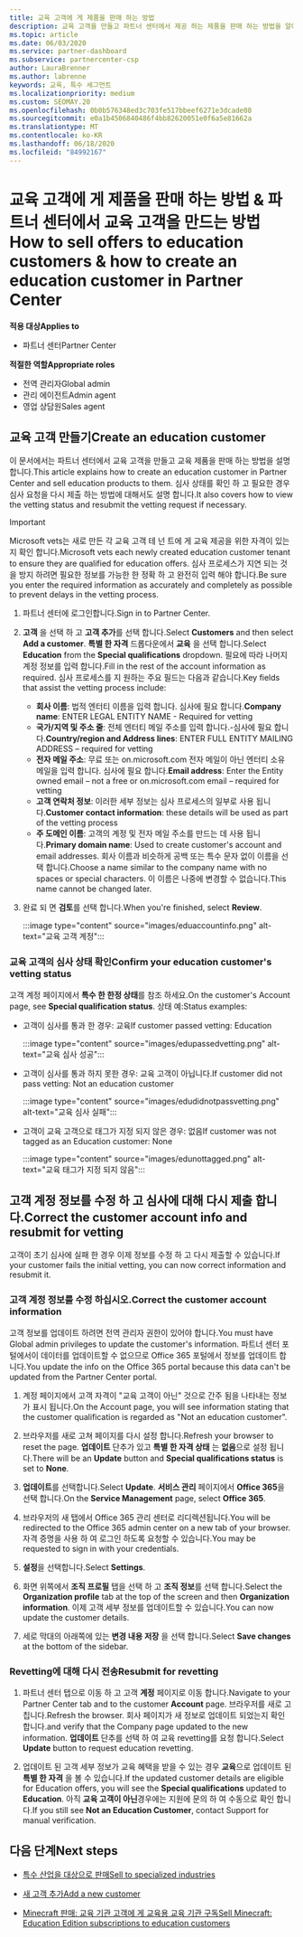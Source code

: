 ```yaml
---
title: 교육 고객에 게 제품을 판매 하는 방법
description: 교육 고객을 만들고 파트너 센터에서 제공 하는 제품을 판매 하는 방법을 알아보세요.
ms.topic: article
ms.date: 06/03/2020
ms.service: partner-dashboard
ms.subservice: partnercenter-csp
author: LauraBrenner
ms.author: labrenne
keywords: 교육, 특수 세그먼트
ms.localizationpriority: medium
ms.custom: SEOMAY.20
ms.openlocfilehash: 0b0b576348ed3c703fe517bbeef6271e3dcade08
ms.sourcegitcommit: e0a1b4506840486f4bb82620051e0f6a5e81662a
ms.translationtype: MT
ms.contentlocale: ko-KR
ms.lasthandoff: 06/18/2020
ms.locfileid: "84992167"
---
```

# <a name="how-to-sell-offers-to-education-customers--how-to-create-an-education-customer-in-partner-center"></a><span data-ttu-id="ba920-104">교육 고객에 게 제품을 판매 하는 방법 & 파트너 센터에서 교육 고객을 만드는 방법</span><span class="sxs-lookup"><span data-stu-id="ba920-104">How to sell offers to education customers & how to create an education customer in Partner Center</span></span>

<span data-ttu-id="ba920-105">**적용 대상**</span><span class="sxs-lookup"><span data-stu-id="ba920-105">**Applies to**</span></span>

- <span data-ttu-id="ba920-106">파트너 센터</span><span class="sxs-lookup"><span data-stu-id="ba920-106">Partner Center</span></span>

<span data-ttu-id="ba920-107">**적절한 역할**</span><span class="sxs-lookup"><span data-stu-id="ba920-107">**Appropriate roles**</span></span>

- <span data-ttu-id="ba920-108">전역 관리자</span><span class="sxs-lookup"><span data-stu-id="ba920-108">Global admin</span></span>
- <span data-ttu-id="ba920-109">관리 에이전트</span><span class="sxs-lookup"><span data-stu-id="ba920-109">Admin agent</span></span>
- <span data-ttu-id="ba920-110">영업 상담원</span><span class="sxs-lookup"><span data-stu-id="ba920-110">Sales agent</span></span>

## <a name="create-an-education-customer"></a><span data-ttu-id="ba920-111">교육 고객 만들기</span><span class="sxs-lookup"><span data-stu-id="ba920-111">Create an education customer</span></span>

<span data-ttu-id="ba920-112">이 문서에서는 파트너 센터에서 교육 고객을 만들고 교육 제품을 판매 하는 방법을 설명 합니다.</span><span class="sxs-lookup"><span data-stu-id="ba920-112">This article explains how to create an education customer in Partner Center and sell education products to them.</span></span> <span data-ttu-id="ba920-113">심사 상태를 확인 하 고 필요한 경우 심사 요청을 다시 제출 하는 방법에 대해서도 설명 합니다.</span><span class="sxs-lookup"><span data-stu-id="ba920-113">It also covers how to view the vetting status and resubmit the vetting request if necessary.</span></span>

> [!IMPORTANT]
> <span data-ttu-id="ba920-114">Microsoft vets는 새로 만든 각 교육 고객 테 넌 트에 게 교육 제공을 위한 자격이 있는지 확인 합니다.</span><span class="sxs-lookup"><span data-stu-id="ba920-114">Microsoft vets each newly created education customer tenant to ensure they are qualified for education offers.</span></span>  <span data-ttu-id="ba920-115">심사 프로세스가 지연 되는 것을 방지 하려면 필요한 정보를 가능한 한 정확 하 고 완전히 입력 해야 합니다.</span><span class="sxs-lookup"><span data-stu-id="ba920-115">Be sure you enter the required information as accurately and completely as possible to prevent delays in the vetting process.</span></span>

1. <span data-ttu-id="ba920-116">파트너 센터에 로그인합니다.</span><span class="sxs-lookup"><span data-stu-id="ba920-116">Sign in to Partner Center.</span></span>

2. <span data-ttu-id="ba920-117">**고객** 을 선택 하 고 **고객 추가**를 선택 합니다.</span><span class="sxs-lookup"><span data-stu-id="ba920-117">Select **Customers** and then select **Add a customer**.</span></span> <span data-ttu-id="ba920-118">**특별 한 자격** 드롭다운에서 **교육** 을 선택 합니다.</span><span class="sxs-lookup"><span data-stu-id="ba920-118">Select **Education** from the **Special qualifications** dropdown.</span></span>  <span data-ttu-id="ba920-119">필요에 따라 나머지 계정 정보를 입력 합니다.</span><span class="sxs-lookup"><span data-stu-id="ba920-119">Fill in the rest of the account information as required.</span></span>  <span data-ttu-id="ba920-120">심사 프로세스를 지 원하는 주요 필드는 다음과 같습니다.</span><span class="sxs-lookup"><span data-stu-id="ba920-120">Key fields that assist the vetting process include:</span></span>

   - <span data-ttu-id="ba920-121">**회사 이름**: 법적 엔터티 이름을 입력 합니다. 심사에 필요 합니다.</span><span class="sxs-lookup"><span data-stu-id="ba920-121">**Company name**: ENTER LEGAL ENTITY NAME - Required for vetting</span></span>
   - <span data-ttu-id="ba920-122">**국가/지역 및 주소 줄**: 전체 엔터티 메일 주소를 입력 합니다.-심사에 필요 합니다.</span><span class="sxs-lookup"><span data-stu-id="ba920-122">**Country/region and Address lines**: ENTER FULL ENTITY MAILING ADDRESS – required for vetting</span></span>
   - <span data-ttu-id="ba920-123">**전자 메일 주소**: 무료 또는 on.microsoft.com 전자 메일이 아닌 엔터티 소유 메일을 입력 합니다. 심사에 필요 합니다.</span><span class="sxs-lookup"><span data-stu-id="ba920-123">**Email address**:  Enter the Entity owned email – not a free or on.microsoft.com email – required for vetting</span></span>
   - <span data-ttu-id="ba920-124">**고객 연락처 정보**: 이러한 세부 정보는 심사 프로세스의 일부로 사용 됩니다.</span><span class="sxs-lookup"><span data-stu-id="ba920-124">**Customer contact information**: these details will be used as part of the vetting process</span></span>
   - <span data-ttu-id="ba920-125">**주 도메인 이름**: 고객의 계정 및 전자 메일 주소를 만드는 데 사용 됩니다.</span><span class="sxs-lookup"><span data-stu-id="ba920-125">**Primary domain name**:  Used to create customer's account and email addresses.</span></span>  <span data-ttu-id="ba920-126">회사 이름과 비슷하게 공백 또는 특수 문자 없이 이름을 선택 합니다.</span><span class="sxs-lookup"><span data-stu-id="ba920-126">Choose a name similar to the company name with no spaces or special characters.</span></span>  <span data-ttu-id="ba920-127">이 이름은 나중에 변경할 수 없습니다.</span><span class="sxs-lookup"><span data-stu-id="ba920-127">This name cannot be changed later.</span></span>

3. <span data-ttu-id="ba920-128">완료 되 면 **검토**를 선택 합니다.</span><span class="sxs-lookup"><span data-stu-id="ba920-128">When you're finished, select **Review**.</span></span>

   :::image type="content" source="images/eduaccountinfo.png" alt-text="교육 고객 계정":::

### <a name="confirm-your-education-customers-vetting-status"></a><span data-ttu-id="ba920-130">교육 고객의 심사 상태 확인</span><span class="sxs-lookup"><span data-stu-id="ba920-130">Confirm your education customer's vetting status</span></span>

<span data-ttu-id="ba920-131">고객 계정 페이지에서 **특수 한 한정 상태**를 참조 하세요.</span><span class="sxs-lookup"><span data-stu-id="ba920-131">On the customer's Account page, see **Special qualification status**.</span></span>
<span data-ttu-id="ba920-132">상태 예:</span><span class="sxs-lookup"><span data-stu-id="ba920-132">Status examples:</span></span>

- <span data-ttu-id="ba920-133">고객이 심사를 통과 한 경우: 교육</span><span class="sxs-lookup"><span data-stu-id="ba920-133">If customer passed vetting:  Education</span></span>

   :::image type="content" source="images/edupassedvetting.png" alt-text="교육 심사 성공":::

- <span data-ttu-id="ba920-135">고객이 심사를 통과 하지 못한 경우: 교육 고객이 아닙니다.</span><span class="sxs-lookup"><span data-stu-id="ba920-135">If customer did not pass vetting:  Not an education customer</span></span>

   :::image type="content" source="images/edudidnotpassvetting.png" alt-text="교육 심사 실패":::

- <span data-ttu-id="ba920-137">고객이 교육 고객으로 태그가 지정 되지 않은 경우: 없음</span><span class="sxs-lookup"><span data-stu-id="ba920-137">If customer was not tagged as an Education customer:  None</span></span>

   :::image type="content" source="images/edunottagged.png" alt-text="교육 태그가 지정 되지 않음":::

## <a name="correct-the-customer-account-info-and-resubmit-for-vetting"></a><span data-ttu-id="ba920-139">고객 계정 정보를 수정 하 고 심사에 대해 다시 제출 합니다.</span><span class="sxs-lookup"><span data-stu-id="ba920-139">Correct the customer account info and resubmit for vetting</span></span>  

<span data-ttu-id="ba920-140">고객이 초기 심사에 실패 한 경우 이제 정보를 수정 하 고 다시 제출할 수 있습니다.</span><span class="sxs-lookup"><span data-stu-id="ba920-140">If your customer fails the initial vetting, you can now correct information and resubmit it.</span></span>

### <a name="correct-the-customer-account-information"></a><span data-ttu-id="ba920-141">고객 계정 정보를 수정 하십시오.</span><span class="sxs-lookup"><span data-stu-id="ba920-141">Correct the customer account information</span></span>

<span data-ttu-id="ba920-142">고객 정보를 업데이트 하려면 전역 관리자 권한이 있어야 합니다.</span><span class="sxs-lookup"><span data-stu-id="ba920-142">You must have Global admin privileges to update the customer's information.</span></span> <span data-ttu-id="ba920-143">파트너 센터 포털에서이 데이터를 업데이트할 수 없으므로 Office 365 포털에서 정보를 업데이트 합니다.</span><span class="sxs-lookup"><span data-stu-id="ba920-143">You update the info on the Office 365 portal because this data can't be updated from the Partner Center portal.</span></span>

1. <span data-ttu-id="ba920-144">계정 페이지에서 고객 자격이 "교육 고객이 아닌" 것으로 간주 됨을 나타내는 정보가 표시 됩니다.</span><span class="sxs-lookup"><span data-stu-id="ba920-144">On the Account page, you will see information stating that the customer qualification is regarded as "Not an education customer".</span></span>

2. <span data-ttu-id="ba920-145">브라우저를 새로 고쳐 페이지를 다시 설정 합니다.</span><span class="sxs-lookup"><span data-stu-id="ba920-145">Refresh your browser to reset the page.</span></span> <span data-ttu-id="ba920-146">**업데이트** 단추가 있고 **특별 한 자격 상태** 는 **없음**으로 설정 됩니다.</span><span class="sxs-lookup"><span data-stu-id="ba920-146">There will be an **Update** button and **Special qualifications status** is set to **None**.</span></span>

3. <span data-ttu-id="ba920-147">**업데이트**를 선택합니다.</span><span class="sxs-lookup"><span data-stu-id="ba920-147">Select **Update**.</span></span> <span data-ttu-id="ba920-148">**서비스 관리** 페이지에서 **Office 365**을 선택 합니다.</span><span class="sxs-lookup"><span data-stu-id="ba920-148">On the **Service Management** page, select **Office 365**.</span></span>

4. <span data-ttu-id="ba920-149">브라우저의 새 탭에서 Office 365 관리 센터로 리디렉션됩니다.</span><span class="sxs-lookup"><span data-stu-id="ba920-149">You will be redirected to the Office 365 admin center on a new tab of your browser.</span></span> <span data-ttu-id="ba920-150">자격 증명을 사용 하 여 로그인 하도록 요청할 수 있습니다.</span><span class="sxs-lookup"><span data-stu-id="ba920-150">You may be requested to sign in with your credentials.</span></span>

5. <span data-ttu-id="ba920-151">**설정**을 선택합니다.</span><span class="sxs-lookup"><span data-stu-id="ba920-151">Select **Settings**.</span></span>

6. <span data-ttu-id="ba920-152">화면 위쪽에서 **조직 프로필** 탭을 선택 하 고 **조직 정보**를 선택 합니다.</span><span class="sxs-lookup"><span data-stu-id="ba920-152">Select the **Organization profile** tab at the top of the screen and then **Organization information**.</span></span> <span data-ttu-id="ba920-153">이제 고객 세부 정보를 업데이트할 수 있습니다.</span><span class="sxs-lookup"><span data-stu-id="ba920-153">You can now update the customer details.</span></span>

7. <span data-ttu-id="ba920-154">세로 막대의 아래쪽에 있는 **변경 내용 저장** 을 선택 합니다.</span><span class="sxs-lookup"><span data-stu-id="ba920-154">Select **Save changes** at the bottom of the sidebar.</span></span>  

### <a name="resubmit-for-revetting"></a><span data-ttu-id="ba920-155">Revetting에 대해 다시 전송</span><span class="sxs-lookup"><span data-stu-id="ba920-155">Resubmit for revetting</span></span>

1. <span data-ttu-id="ba920-156">파트너 센터 탭으로 이동 하 고 고객 **계정** 페이지로 이동 합니다.</span><span class="sxs-lookup"><span data-stu-id="ba920-156">Navigate to your Partner Center tab and to the customer **Account** page.</span></span> <span data-ttu-id="ba920-157">브라우저를 새로 고칩니다.</span><span class="sxs-lookup"><span data-stu-id="ba920-157">Refresh the browser.</span></span> <span data-ttu-id="ba920-158">회사 페이지가 새 정보로 업데이트 되었는지 확인 합니다.</span><span class="sxs-lookup"><span data-stu-id="ba920-158">and verify that the Company page updated to the new information.</span></span> <span data-ttu-id="ba920-159">**업데이트** 단추를 선택 하 여 교육 revetting를 요청 합니다.</span><span class="sxs-lookup"><span data-stu-id="ba920-159">Select **Update** button to request education revetting.</span></span>

2. <span data-ttu-id="ba920-160">업데이트 된 고객 세부 정보가 교육 혜택을 받을 수 있는 경우 **교육**으로 업데이트 된 **특별 한 자격** 을 볼 수 있습니다.</span><span class="sxs-lookup"><span data-stu-id="ba920-160">If the updated customer details are eligible for Education offers, you will see the **Special qualifications** updated to **Education**.</span></span> <span data-ttu-id="ba920-161">아직 **교육 고객이 아닌**경우에는 지원에 문의 하 여 수동으로 확인 합니다.</span><span class="sxs-lookup"><span data-stu-id="ba920-161">If you still see **Not an Education Customer**, contact Support for manual verification.</span></span>

## <a name="next-steps"></a><span data-ttu-id="ba920-162">다음 단계</span><span class="sxs-lookup"><span data-stu-id="ba920-162">Next steps</span></span>

- [<span data-ttu-id="ba920-163">특수 산업을 대상으로 판매</span><span class="sxs-lookup"><span data-stu-id="ba920-163">Sell to specialized industries</span></span>](get-special-pricing-for-offers.md)

- [<span data-ttu-id="ba920-164">새 고객 추가</span><span class="sxs-lookup"><span data-stu-id="ba920-164">Add a new customer</span></span>](add-a-new-customer.md)

- [<span data-ttu-id="ba920-165">Minecraft 판매: 교육 기관 고객에 게 교육용 교육 기관 구독</span><span class="sxs-lookup"><span data-stu-id="ba920-165">Sell Minecraft: Education Edition subscriptions to education customers</span></span>](minecraft-subscriptions.md)
